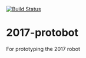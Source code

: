 [![Build Status](https://travis-ci.org/frc5687/2017-protobot.svg?branch=master)](https://travis-ci.org/frc5687/2017-protobot)

# 2017-protobot
For prototyping the 2017 robot
